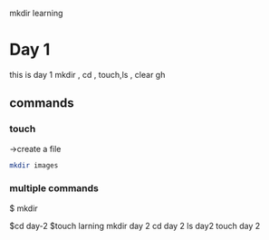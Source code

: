 mkdir learning
# Day 1 
this is day 1 
mkdir , cd , touch,ls , clear
gh 
## commands
### touch 
->create a file
```bash 
mkdir images 
```
### multiple commands 

$ mkdir

$cd day-2
$touch larning
mkdir day 2 
cd day 2 
ls day2 
touch day 2 





